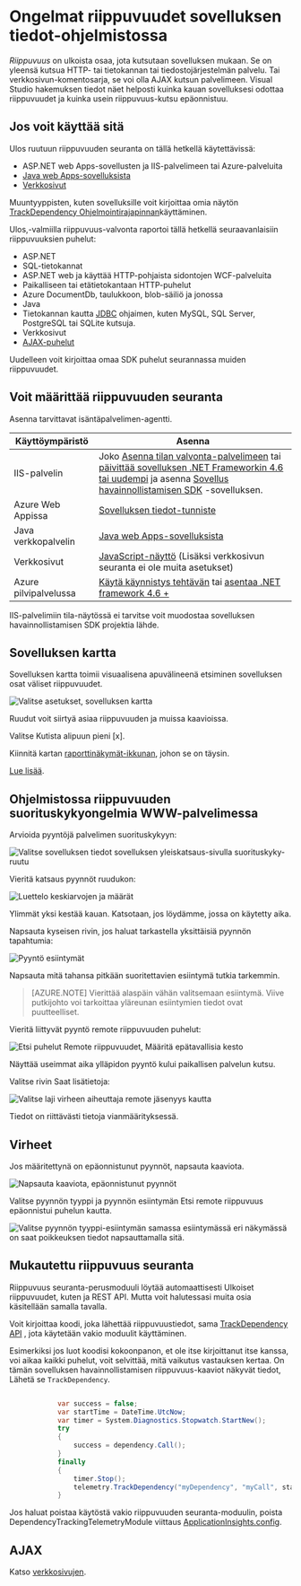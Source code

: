 <properties 
    pageTitle="Ongelmat riippuvuudet sovelluksen tiedot-ohjelmistossa" 
    description="Virheet ja riippuvuuksien aiheutuvat hidasta etsiminen" 
    services="application-insights" 
    documentationCenter=""
    authors="alancameronwills" 
    manager="douge"/>

<tags 
    ms.service="application-insights" 
    ms.workload="tbd" 
    ms.tgt_pltfrm="ibiza" 
    ms.devlang="na" 
    ms.topic="article" 
    ms.date="05/12/2016" 
    ms.author="awills"/>
 
# <a name="diagnosing-issues-with-dependencies-in-application-insights"></a>Ongelmat riippuvuudet sovelluksen tiedot-ohjelmistossa


*Riippuvuus* on ulkoista osaa, jota kutsutaan sovelluksen mukaan. Se on yleensä kutsua HTTP- tai tietokannan tai tiedostojärjestelmän palvelu. Tai verkkosivun-komentosarja, se voi olla AJAX kutsun palvelimeen. Visual Studio hakemuksen tiedot näet helposti kuinka kauan sovelluksesi odottaa riippuvuudet ja kuinka usein riippuvuus-kutsu epäonnistuu.

## <a name="where-you-can-use-it"></a>Jos voit käyttää sitä

Ulos ruutuun riippuvuuden seuranta on tällä hetkellä käytettävissä:

* ASP.NET web Apps-sovellusten ja IIS-palvelimeen tai Azure-palveluita
* [Java web Apps-sovelluksista](app-insights-java-agent.md)
* [Verkkosivut](https://azure.microsoft.com/blog/ajax-collection-in-application-insights/)

Muuntyyppisten, kuten sovelluksille voit kirjoittaa omia näytön [TrackDependency Ohjelmointirajapinnan](app-insights-api-custom-events-metrics.md#track-dependency)käyttäminen.

Ulos,-valmiilla riippuvuus-valvonta raportoi tällä hetkellä seuraavanlaisiin riippuvuuksien puhelut:

* ASP.NET
 * SQL-tietokannat
 * ASP.NET web ja käyttää HTTP-pohjaista sidontojen WCF-palveluita
 * Paikalliseen tai etätietokantaan HTTP-puhelut
 * Azure DocumentDb, taulukkoon, blob-säiliö ja jonossa
* Java
 * Tietokannan kautta [JDBC](http://docs.oracle.com/javase/7/docs/technotes/guides/jdbc/) ohjaimen, kuten MySQL, SQL Server, PostgreSQL tai SQLite kutsuja.
* Verkkosivut
 * [AJAX-puhelut](app-insights-javascript.md)

Uudelleen voit kirjoittaa omaa SDK puhelut seurannassa muiden riippuvuudet.

## <a name="to-set-up-dependency-monitoring"></a>Voit määrittää riippuvuuden seuranta

Asenna tarvittavat isäntäpalvelimen-agentti.

Käyttöympäristö | Asenna
---|---
IIS-palvelin | Joko [Asenna tilan valvonta-palvelimeen](app-insights-monitor-performance-live-website-now.md) tai [päivittää sovelluksen .NET Frameworkin 4.6 tai uudempi](http://go.microsoft.com/fwlink/?LinkId=528259) ja asenna [Sovellus havainnollistamisen SDK](app-insights-asp-net.md) -sovelluksen.
Azure Web Appissa | [Sovelluksen tiedot-tunniste](app-insights-azure-web-apps.md)
Java verkkopalvelin | [Java web Apps-sovelluksista](app-insights-java-agent.md)
Verkkosivut | [JavaScript-näyttö](app-insights-javascript.md) (Lisäksi verkkosivun seuranta ei ole muita asetukset)
Azure pilvipalvelussa |  [Käytä käynnistys tehtävän](app-insights-cloudservices.md#dependencies) tai [asentaa .NET framework 4.6 +](../cloud-services/cloud-services-dotnet-install-dotnet.md)  

IIS-palvelimiin tila-näytössä ei tarvitse voit muodostaa sovelluksen havainnollistamisen SDK projektia lähde. 

## <a name="application-map"></a>Sovelluksen kartta

Sovelluksen kartta toimii visuaalisena apuvälineenä etsiminen sovelluksen osat väliset riippuvuudet. 

![Valitse asetukset, sovelluksen kartta](./media/app-insights-dependencies/08.png)

Ruudut voit siirtyä asiaa riippuvuuden ja muissa kaavioissa.

Valitse Kutista alipuun pieni [x].

Kiinnitä kartan [raporttinäkymät-ikkunan](app-insights-dashboards.md), johon se on täysin.

[Lue lisää](app-insights-app-map.md).

## <a name="diagnosis"></a>Ohjelmistossa riippuvuuden suorituskykyongelmia WWW-palvelimessa

Arvioida pyyntöjä palvelimen suorituskykyyn:

![Valitse sovelluksen tiedot sovelluksen yleiskatsaus-sivulla suorituskyky-ruutu](./media/app-insights-dependencies/01-performance.png)

Vieritä katsaus pyynnöt ruudukon:

![Luettelo keskiarvojen ja määrät](./media/app-insights-dependencies/02-reqs.png)

Ylimmät yksi kestää kauan. Katsotaan, jos löydämme, jossa on käytetty aika.

Napsauta kyseisen rivin, jos haluat tarkastella yksittäisiä pyynnön tapahtumia:


![Pyyntö esiintymät](./media/app-insights-dependencies/03-instances.png)

Napsauta mitä tahansa pitkään suoritettavien esiintymä tutkia tarkemmin.

> [AZURE.NOTE] Vierittää alaspäin vähän valitsemaan esiintymä. Viive putkijohto voi tarkoittaa yläreunan esiintymien tiedot ovat puutteelliset.

Vieritä liittyvät pyyntö remote riippuvuuden puhelut:

![Etsi puhelut Remote riippuvuudet, Määritä epätavallisia kesto](./media/app-insights-dependencies/04-dependencies.png)

Näyttää useimmat aika ylläpidon pyyntö kului paikallisen palvelun kutsu. 

Valitse rivin Saat lisätietoja:


![Valitse laji virheen aiheuttaja remote jäsenyys kautta](./media/app-insights-dependencies/05-detail.png)

Tiedot on riittävästi tietoja vianmäärityksessä.



## <a name="failures"></a>Virheet

Jos määritettynä on epäonnistunut pyynnöt, napsauta kaaviota.

![Napsauta kaaviota, epäonnistunut pyynnöt](./media/app-insights-dependencies/06-fail.png)

Valitse pyynnön tyyppi ja pyynnön esiintymän Etsi remote riippuvuus epäonnistui puhelun kautta.


![Valitse pyynnön tyyppi-esiintymän samassa esiintymässä eri näkymässä on saat poikkeuksen tiedot napsauttamalla sitä.](./media/app-insights-dependencies/07-faildetail.png)


## <a name="custom-dependency-tracking"></a>Mukautettu riippuvuus seuranta

Riippuvuus seuranta-perusmoduuli löytää automaattisesti Ulkoiset riippuvuudet, kuten ja REST API. Mutta voit halutessasi muita osia käsitellään samalla tavalla. 

Voit kirjoittaa koodi, joka lähettää riippuvuustiedot, sama [TrackDependency API](app-insights-api-custom-events-metrics.md#track-dependency) , jota käytetään vakio moduulit käyttäminen.

Esimerkiksi jos luot koodisi kokoonpanon, et ole itse kirjoittanut itse kanssa, voi aikaa kaikki puhelut, voit selvittää, mitä vaikutus vastauksen kertaa. On tämän sovelluksen havainnollistamisen riippuvuus-kaaviot näkyvät tiedot, Lähetä se `TrackDependency`.

```C#

            var success = false;
            var startTime = DateTime.UtcNow;
            var timer = System.Diagnostics.Stopwatch.StartNew();
            try
            {
                success = dependency.Call();
            }
            finally
            {
                timer.Stop();
                telemetry.TrackDependency("myDependency", "myCall", startTime, timer.Elapsed, success);
            }
```

Jos haluat poistaa käytöstä vakio riippuvuuden seuranta-moduulin, poista DependencyTrackingTelemetryModule viittaus [ApplicationInsights.config](app-insights-configuration-with-applicationinsights-config.md).


## <a name="ajax"></a>AJAX

Katso [verkkosivujen](app-insights-javascript.md).


 